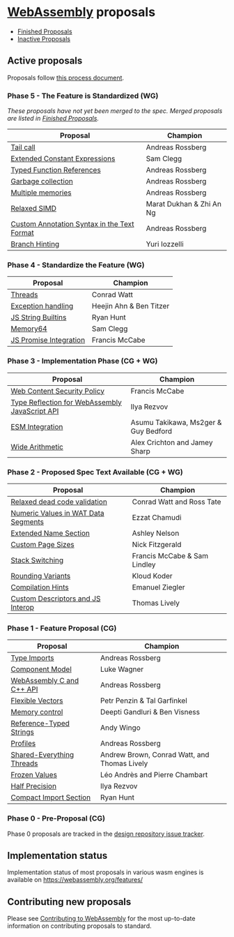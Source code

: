 # [WebAssembly][webassembly_specification] proposals

- [Finished Proposals](finished-proposals.md)
- [Inactive Proposals](inactive-proposals.md)

## Active proposals

Proposals follow [this process document](https://github.com/WebAssembly/meetings/blob/main/process/phases.md).

### Phase 5 - The Feature is Standardized (WG)

_These proposals have not yet been merged to the spec. Merged proposals are listed in [Finished Proposals](finished-proposals.md)._

| Proposal                                                   | Champion                 |
| -----------------------------------------------------------| ------------------------ |
| [Tail call][tail_call]                                     | Andreas Rossberg         |
| [Extended Constant Expressions][extended-const]            | Sam Clegg                |
| [Typed Function References][function_references]           | Andreas Rossberg         |
| [Garbage collection][garbage_collection]                   | Andreas Rossberg         |
| [Multiple memories][multi-memory]                          | Andreas Rossberg         |
| [Relaxed SIMD][relaxed-simd]                               | Marat Dukhan & Zhi An Ng |
| [Custom Annotation Syntax in the Text Format][annotations] | Andreas Rossberg         |
| [Branch Hinting][branch-hinting]                           | Yuri Iozzelli            |

### Phase 4 - Standardize the Feature (WG)

| Proposal                                                   | Champion                 |
| -----------------------------------------------------------| -------------------------|
| [Threads][threads]                                         | Conrad Watt              |
| [Exception handling][exception_handling]                   | Heejin Ahn & Ben Titzer  |
| [JS String Builtins][js-string-builtins]                   | Ryan Hunt                |
| [Memory64][memory64]                                       | Sam Clegg                |
| [JS Promise Integration][js-promise-integration]           | Francis McCabe           |

### Phase 3 - Implementation Phase (CG + WG)

| Proposal                                                   | Champion                             |
| -----------------------------------------------------------| ------------------------------------ |
| [Web Content Security Policy][content-security-policy]     | Francis McCabe                       |
| [Type Reflection for WebAssembly JavaScript API][js-types] | Ilya Rezvov                          |
| [ESM Integration][ecmascript_module_integration]           | Asumu Takikawa, Ms2ger & Guy Bedford |
| [Wide Arithmetic][wide-arithmetic]                         | Alex Crichton and Jamey Sharp        |

### Phase 2 - Proposed Spec Text Available (CG + WG)

| Proposal                                                       | Champion                     |
| ---------------------------------------------------------------| -----------------------------|
| [Relaxed dead code validation][relaxed-dead-code-validation]   | Conrad Watt and Ross Tate    |
| [Numeric Values in WAT Data Segments][numeric-values-in-wat]   | Ezzat Chamudi                |
| [Extended Name Section][extended-name-section]                 | Ashley Nelson                |
| [Custom Page Sizes][custom-page-sizes]                         | Nick Fitzgerald              |
| [Stack Switching][stack-switching]                             | Francis McCabe & Sam Lindley |
| [Rounding Variants][rounding-mode-control]                     | Kloud Koder                  |
| [Compilation Hints][compilation-hints]                         | Emanuel Ziegler              |
| [Custom Descriptors and JS Interop][custom-descs]              | Thomas Lively                |

### Phase 1 - Feature Proposal (CG)

| Proposal                                               | Champion                                                                          |
| ------------------------------------------------------ | --------------------------------------------------------------------------------- |
| [Type Imports][type-imports]                           | Andreas Rossberg                                                                  |
| [Component Model][component-model]                     | Luke Wagner                                                                       |
| [WebAssembly C and C++ API][wasm_c_api]                | Andreas Rossberg                                                                  |
| [Flexible Vectors][flexible-vectors]                   | Petr Penzin & Tal Garfinkel                                                       |
| [Memory control][memory-control]                       | Deepti Gandluri & Ben Visness                                                     |
| [Reference-Typed Strings][stringref]                   | Andy Wingo                                                                        |
| [Profiles][profiles]                                   | Andreas Rossberg                                                                  |
| [Shared-Everything Threads][shared-everything-threads] | Andrew Brown, Conrad Watt, and Thomas Lively                                      |
| [Frozen Values][frozen-values]                         | Léo Andrès and Pierre Chambart                                                    |
| [Half Precision][half-precision]                       | Ilya Rezvov                                                                       |
| [Compact Import Section][compact-import-section]       | Ryan Hunt                                                                         |

### Phase 0 - Pre-Proposal (CG)

Phase 0 proposals are tracked in the [design repository issue tracker].

[design repository issue tracker]: https://github.com/WebAssembly/design/issues

## Implementation status

Implementation status of most proposals in various wasm engines is available on https://webassembly.org/features/

## Contributing new proposals

Please see [Contributing to WebAssembly](https://github.com/WebAssembly/design/blob/main/Contributing.md) for the most up-to-date information on contributing proposals to standard.

[annotations]: https://github.com/WebAssembly/annotations
[ecmascript_module_integration]: https://github.com/WebAssembly/esm-integration
[exception_handling]: https://github.com/WebAssembly/exception-handling
[feature_detection]: https://github.com/WebAssembly/feature-detection
[function_references]: https://github.com/WebAssembly/function-references
[type-imports]: https://github.com/WebAssembly/proposal-type-imports
[garbage_collection]: https://github.com/WebAssembly/gc
[component-model]: https://github.com/WebAssembly/component-model
[multi-memory]: https://github.com/WebAssembly/multi-memory
[tail_call]: https://github.com/WebAssembly/tail-call
[threads]: https://github.com/webassembly/threads
[js-types]: https://github.com/WebAssembly/js-types
[wasm_c_api]: https://github.com/WebAssembly/wasm-c-api
[content-security-policy]: https://github.com/WebAssembly/content-security-policy
[webassembly_specification]: https://github.com/WebAssembly/spec
[extended-name-section]: https://github.com/WebAssembly/extended-name-section
[memory64]: https://github.com/WebAssembly/memory64
[flexible-vectors]: https://github.com/WebAssembly/flexible-vectors
[numeric-values-in-wat]: https://github.com/WebAssembly/wat-numeric-values
[relaxed-dead-code-validation]: https://github.com/WebAssembly/relaxed-dead-code-validation
[branch-hinting]: https://github.com/WebAssembly/branch-hinting
[extended-const]: https://github.com/WebAssembly/extended-const
[relaxed-simd]: https://github.com/WebAssembly/relaxed-simd
[stack-switching]: https://github.com/WebAssembly/stack-switching
[js-promise-integration]: https://github.com/WebAssembly/js-promise-integration
[memory-control]: https://github.com/WebAssembly/memory-control
[stringref]: https://github.com/WebAssembly/stringref
[profiles]: https://github.com/WebAssembly/profiles
[js-string-builtins]: https://github.com/WebAssembly/js-string-builtins
[rounding-mode-control]: https://github.com/WebAssembly/rounding-mode-control
[shared-everything-threads]: https://github.com/WebAssembly/shared-everything-threads
[frozen-values]: https://github.com/WebAssembly/frozen-values
[compilation-hints]: https://github.com/WebAssembly/compilation-hints
[custom-page-sizes]: https://github.com/WebAssembly/custom-page-sizes
[custom-descs]: https://github.com/WebAssembly/custom-descriptors
[half-precision]: https://github.com/WebAssembly/half-precision
[compact-import-section]: https://github.com/WebAssembly/compact-import-section
[wide-arithmetic]: https://github.com/WebAssembly/wide-arithmetic
